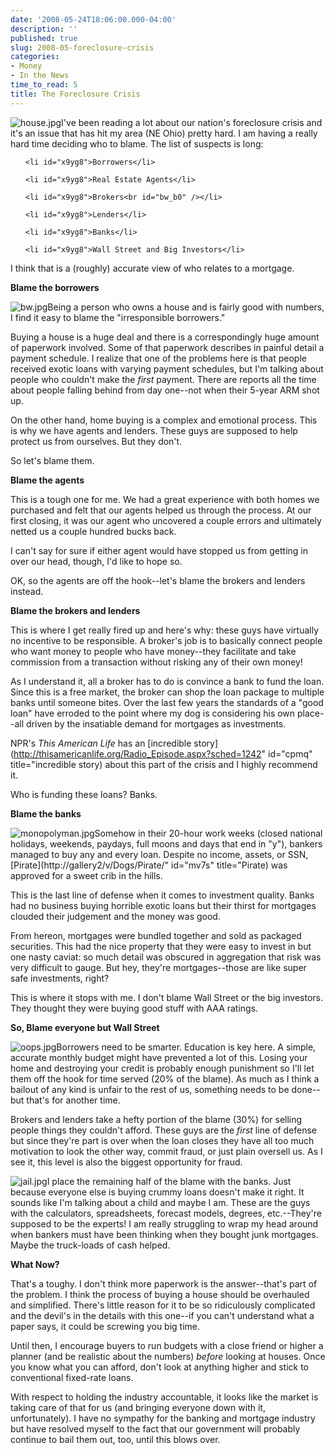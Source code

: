 ```yaml
---
date: '2008-05-24T18:06:00.000-04:00'
description: ''
published: true
slug: 2008-05-foreclosure-crisis
categories:
- Money
- In the News
time_to_read: 5
title: The Foreclosure Crisis
---
```



![house.jpg](house.jpg)I've been reading a lot about our nation's foreclosure crisis and it's an issue that has hit my area (NE Ohio) pretty hard. I am having a really hard time deciding who to blame. The list of suspects is long:

<ol id="x9yg1">

	<li id="x9yg8">Borrowers</li>

	<li id="x9yg8">Real Estate Agents</li>

	<li id="x9yg8">Brokers<br id="bw_b0" /></li>

	<li id="x9yg8">Lenders</li>

	<li id="x9yg8">Banks</li>

	<li id="x9yg8">Wall Street and Big Investors</li>

</ol>

I think that is a (roughly) accurate view of who relates to a mortgage.

<strong id="kufa2">Blame the borrowers</strong>

![bw.jpg](bw.jpg)Being a person who owns a house and is fairly good with numbers, I find it easy to blame the "irresponsible borrowers."

Buying a house is a huge deal and there is a correspondingly huge amount of paperwork involved. Some of that paperwork describes in painful detail a payment schedule. I realize that one of the problems here is that people received exotic loans with varying payment schedules, but I'm talking about people who couldn't make the <em id="uf5d0">first</em> payment. There are reports all the time about people falling behind from day one--not when their 5-year ARM shot up.

On the other hand, home buying is a complex and emotional process. This is why we have agents and lenders. These guys are supposed to help protect us from ourselves. But they don't.

So let's blame them.

<strong id="qb3_4">Blame the agents</strong>

This is a tough one for me. We had a great experience with both homes we purchased and felt that our agents helped us through the process. At our first closing, it was our agent who uncovered a couple errors and ultimately netted us a couple hundred bucks back.

I can't say for sure if either agent would have stopped us from getting in over our head, though, I'd like to hope so.

OK, so the agents are off the hook--let's blame the brokers and lenders instead.

<strong id="ap5p4">Blame the brokers and lenders</strong>

This is where I get really fired up and here's why: these guys have virtually no incentive to be responsible. A broker's job is to basically connect people who want money to people who have money--they facilitate and take commission from a transaction without risking any of their own money!

As I understand it, all a broker has to do is convince a bank to fund the loan. Since this is a free market, the broker can shop the loan package to multiple banks until someone bites. Over the last few years the standards of a "good loan" have erroded to the point where my dog is considering his own place--all driven by the insatiable demand for mortgages as investments.

NPR's <em id="l-oy2">This American Life</em> has an [incredible story](http://thisamericanlife.org/Radio_Episode.aspx?sched=1242" id="cpmq" title="incredible story) about this part of the crisis and I highly recommend it.

Who is funding these loans? Banks.

<strong id="yo0w2">Blame the banks</strong>

![monopolyman.jpg](monopolyman.jpg)Somehow in their 20-hour work weeks (closed national holidays, weekends, paydays, full moons and days that end in "y"), bankers managed to buy any and every loan. Despite no income, assets, or SSN, [Pirate](http://gallery2/v/Dogs/Pirate/" id="mv7s" title="Pirate) was approved for a sweet crib in the hills.

This is the last line of defense when it comes to investment quality. Banks had no business buying horrible exotic loans but their thirst for mortgages clouded their judgement and the money was good.

From hereon, mortgages were bundled together and sold as packaged securities. This had the nice property that they were easy to invest in but one nasty caviat: so much detail was obscured in aggregation that risk was very difficult to gauge. But hey, they're mortgages--those are like super safe investments, right?

This is where it stops with me. I don't blame Wall Street or the big investors. They thought they were buying good stuff with AAA ratings.

<strong id="cgzs2">So, Blame everyone but Wall Street</strong>

![oops.jpg](oops.jpg)Borrowers need to be smarter. Education is key here. A simple, accurate monthly budget might have prevented a lot of this. Losing your home and destroying your credit is probably enough punishment so I'll let them off the hook for time served (20% of the blame). As much as I think a bailout of any kind is unfair to the rest of us, something needs to be done--but that's for another time.

Brokers and lenders take a hefty portion of the blame (30%) for selling people things they couldn't afford. These guys are the <em id="y4100">first </em>line of defense but since they're part is over when the loan closes they have all too much motivation to look the other way, commit fraud, or just plain oversell us. As I see it, this level is also the biggest opportunity for fraud.

![jail.jpg](jail.jpg)I place the remaining half of the blame with the banks. Just because everyone else is buying crummy loans doesn't make it right. It sounds like I'm talking about a child and maybe I am. These are the guys with the calculators, spreadsheets, forecast models, degrees, etc.--They're supposed to be the experts! I am really struggling to wrap my head around when bankers must have been thinking when they bought junk mortgages. Maybe the truck-loads of cash helped.

<strong id="ei2a0">What Now?</strong>

That's a toughy. I don't think more paperwork is the answer--that's part of the problem. I think the process of buying a house should be overhauled and simplified. There's little reason for it to be so ridiculously complicated and the devil's in the details with this one--if you can't understand what a paper says, it could be screwing you big time.

Until then, I encourage buyers to run budgets with a close friend or higher a planner (and be realistic about the numbers) <em id="lojk2">before</em> looking at houses. Once you know what you can afford, don't look at anything higher and stick to conventional fixed-rate loans.

With respect to holding the industry accountable, it looks like the market is taking care of that for us (and bringing everyone down with it, unfortunately). I have no sympathy for the banking and mortgage industry but have resolved myself to the fact that our government will probably continue to bail them out, too, until this blows over.<br id="scsa2" />